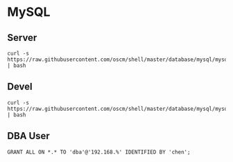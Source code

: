 MySQL
========

Server
------
    curl -s https://raw.githubusercontent.com/oscm/shell/master/database/mysql/mysql.server.sh | bash

Devel
-----
    curl -s https://raw.githubusercontent.com/oscm/shell/master/database/mysql/mysql.devel.sh | bash

DBA User
-----
    GRANT ALL ON *.* TO 'dba'@'192.168.%' IDENTIFIED BY 'chen';
